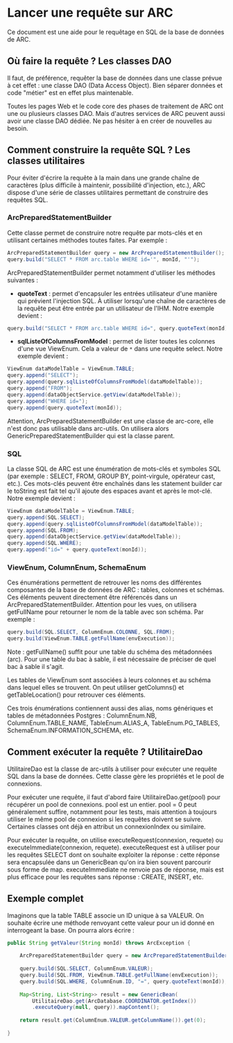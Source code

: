 # Lancer une requête sur ARC

Ce document est une aide pour le requêtage en SQL de la base de données de ARC.

## Où faire la requête ? Les classes DAO

Il faut, de préférence, requêter la base de données dans une classe prévue à cet effet : une classe DAO (Data Access Object). Bien séparer données et code "métier" est en effet plus maintenable.

Toutes les pages Web et le code core des phases de traitement de ARC ont une ou plusieurs classes DAO. Mais d'autres services de ARC peuvent aussi avoir une classe DAO dédiée. Ne pas hésiter à en créer de nouvelles au besoin.

## Comment construire la requête SQL ? Les classes utilitaires

Pour éviter d'écrire la requête à la main dans une grande chaîne de caractères (plus difficile à maintenir, possibilité d'injection, etc.), ARC dispose d'une série de classes utilitaires permettant de construire des requêtes SQL.

### ArcPreparedStatementBuilder

Cette classe permet de construire notre requête par mots-clés et en utilisant certaines méthodes toutes faites. Par exemple :

```java
ArcPreparedStatementBuilder query = new ArcPreparedStatementBuilder();
query.build("SELECT * FROM arc.table WHERE id='", monId, "'");
```

ArcPreparedStatementBuilder permet notamment d'utiliser les méthodes suivantes :
- **quoteText** : permet d'encapsuler les entrées utilisateur d'une manière qui prévient l'injection SQL. À utiliser lorsqu'une chaîne de caractères de la requête peut être entrée par un utilisateur de l'IHM. Notre exemple devient :
```java
query.build("SELECT * FROM arc.table WHERE id=", query.quoteText(monId));
```
- **sqlListeOfColumnsFromModel** : permet de lister toutes les colonnes d'une vue ViewEnum. Cela a valeur de `*` dans une requête select. Notre exemple devient :
```java
ViewEnum dataModelTable = ViewEnum.TABLE;
query.append("SELECT");
query.append(query.sqlListeOfColumnsFromModel(dataModelTable));
query.append("FROM");
query.append(dataObjectService.getView(dataModelTable));
query.append("WHERE id=");
query.append(query.quoteText(monId));
```

Attention, ArcPreparedStatementBuilder est une classe de arc-core, elle n'est donc pas utilisable dans arc-utils. On utilisera alors GenericPreparedStatementBuilder qui est la classe parent.

### SQL

La classe SQL de ARC est une énumération de mots-clés et symboles SQL (par exemple : SELECT, FROM, GROUP BY, point-virgule, opérateur cast, etc.). Ces mots-clés peuvent être enchaînés dans les statement builder car le toString est fait tel qu'il ajoute des espaces avant et après le mot-clé. Notre exemple devient :
```java
ViewEnum dataModelTable = ViewEnum.TABLE;
query.append(SQL.SELECT);
query.append(query.sqlListeOfColumnsFromModel(dataModelTable));
query.append(SQL.FROM);
query.append(dataObjectService.getView(dataModelTable));
query.append(SQL.WHERE);
query.append("id=" + query.quoteText(monId));
```

### ViewEnum, ColumnEnum, SchemaEnum

Ces énumérations permettent de retrouver les noms des différentes composantes de la base de données de ARC : tables, colonnes et schémas. Ces éléments peuvent directement être référencés dans un ArcPreparedStatementBuilder. Attention pour les vues, on utilisera getFullName pour retourner le nom de la table avec son schéma. Par exemple :
```java
query.build(SQL.SELECT, ColumnEnum.COLONNE, SQL.FROM);
query.build(ViewEnum.TABLE.getFullName(envExecution));
```

Note : getFullName() suffit pour une table du schéma des métadonnées (arc). Pour une table du bac à sable, il est nécessaire de préciser de quel bac à sable il s'agit.

Les tables de ViewEnum sont associées à leurs colonnes et au schéma dans lequel elles se trouvent. On peut utiliser getColumns() et getTableLocation() pour retrouver ces éléments.

Ces trois énumérations contiennent aussi des alias, noms génériques et tables de métadonnées Postgres : ColumnEnum.NB, ColumnEnum.TABLE_NAME, TableEnum.ALIAS_A, TableEnum.PG_TABLES, SchemaEnum.INFORMATION_SCHEMA, etc.

## Comment exécuter la requête ? UtilitaireDao

UtilitaireDao est la classe de arc-utils à utiliser pour exécuter une requête SQL dans la base de données. Cette classe gère les propriétés et le pool de connexions.

Pour exécuter une requête, il faut d'abord faire UtilitaireDao.get(pool) pour récupérer un pool de connexions. pool est un entier. pool = 0 peut généralement suffire, notamment pour les tests, mais attention à toujours utiliser le même pool de connexion si les requêtes doivent se suivre. Certaines classes ont déjà en attribut un connexionIndex ou similaire.

Pour exécuter la requête, on utilise executeRequest(connexion, requete) ou executeImmediate(connexion, requete). executeRequest est à utiliser pour les requêtes SELECT dont on souhaite exploiter la réponse : cette réponse sera encapsulée dans un GenericBean qu'on ira bien souvent parcourir sous forme de map. executeImmediate ne renvoie pas de réponse, mais est plus efficace pour les requêtes sans réponse : CREATE, INSERT, etc.

## Exemple complet

Imaginons que la table TABLE associe un ID unique à sa VALEUR. On souhaite écrire une méthode renvoyant cette valeur pour un id donné en interrogeant la base. On pourra alors écrire :

```java
public String getValeur(String monId) throws ArcException {
    
    ArcPreparedStatementBuilder query = new ArcPreparedStatementBuilder();
    
    query.build(SQL.SELECT, ColumnEnum.VALEUR);
    query.build(SQL.FROM, ViewEnum.TABLE.getFullName(envExecution));
    query.build(SQL.WHERE, ColumnEnum.ID, "=", query.quoteText(monId));
    
    Map<String, List<String>> result = new GenericBean(
        UtilitaireDao.get(ArcDatabase.COORDINATOR.getIndex())
        .executeQuery(null, query)).mapContent();
    
    return result.get(ColumnEnum.VALEUR.getColumnName()).get(0);
    
}
```
